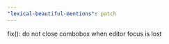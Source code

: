 ```yaml
---
"lexical-beautiful-mentions": patch
---
```


fix(): do not close combobox when editor focus is lost
